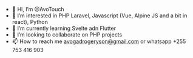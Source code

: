 - 👋 Hi, I’m @AvoTouch
- 👀 I’m interested in PHP Laravel, Javascript (Vue, Alpine JS and a bit in react), Python
- 🌱 I’m currently learning Svelte adn Flutter
- 💞️ I’m looking to collaborate on PHP projects
- 📫 How to reach me avogadrogeryson@gmail.com  or whatsapp +255 753 416 903
